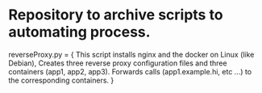 # Repository to archive scripts to automating process.

reverseProxy.py = { 
    This script installs nginx and the docker on Linux (like Debian),
    Creates three reverse proxy configuration files and three containers (app1, app2, app3). Forwards calls (app1.example.hi, etc ...) to the corresponding containers.
}
